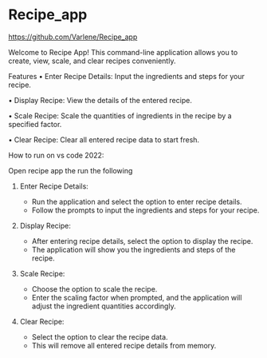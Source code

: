 
 # Recipe_app
https://github.com/Varlene/Recipe_app


Welcome to Recipe App! This command-line application allows you to create, view, scale, and clear recipes conveniently.

Features
•	Enter Recipe Details: Input the ingredients and steps for your recipe.

•	Display Recipe: View the details of the entered recipe.

•	Scale Recipe: Scale the quantities of ingredients in the recipe by a specified factor.

•	Clear Recipe: Clear all entered recipe data to start fresh.

How to run on vs code 2022:

Open recipe app the run the following

1. Enter Recipe Details:
   - Run the application and select the option to enter recipe details.
   - Follow the prompts to input the ingredients and steps for your recipe.
  
2. Display Recipe:
   - After entering recipe details, select the option to display the recipe.
   - The application will show you the ingredients and steps of the recipe.

3. Scale Recipe:
   - Choose the option to scale the recipe.
   - Enter the scaling factor when prompted, and the application will adjust the ingredient quantities accordingly.
  

4. Clear Recipe:
   - Select the option to clear the recipe data.
   - This will remove all entered recipe details from memory.
  




